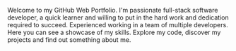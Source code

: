 Welcome to my GitHub Web Portfolio. I'm passionate full-stack software developer, a quick learner and willing to put in the hard work and dedication required to succeed. Experienced working in a team of multiple developers. Here you can see a showcase of my skills. Explore my code, discover my projects and find out something about me.
